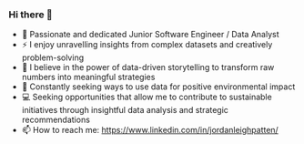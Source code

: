 ### Hi there 👋

- 🔭 Passionate and dedicated Junior Software Engineer / Data Analyst
- ⚡ I enjoy unravelling insights from complex datasets and creatively problem-solving
- 💬 I believe in the power of data-driven storytelling to transform raw numbers into meaningful strategies
- 🌱 Constantly seeking ways to use data for positive environmental impact
- 💻 Seeking opportunities that allow me to contribute to sustainable initiatives through insightful data analysis and strategic recommendations
- 📫 How to reach me: https://www.linkedin.com/in/jordanleighpatten/
